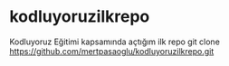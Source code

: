 # kodluyoruzilkrepo
Kodluyoruz Eğitimi kapsamında açtığım ilk repo
git clone https://github.com/mertpasaoglu/kodluyoruzilkrepo.git
